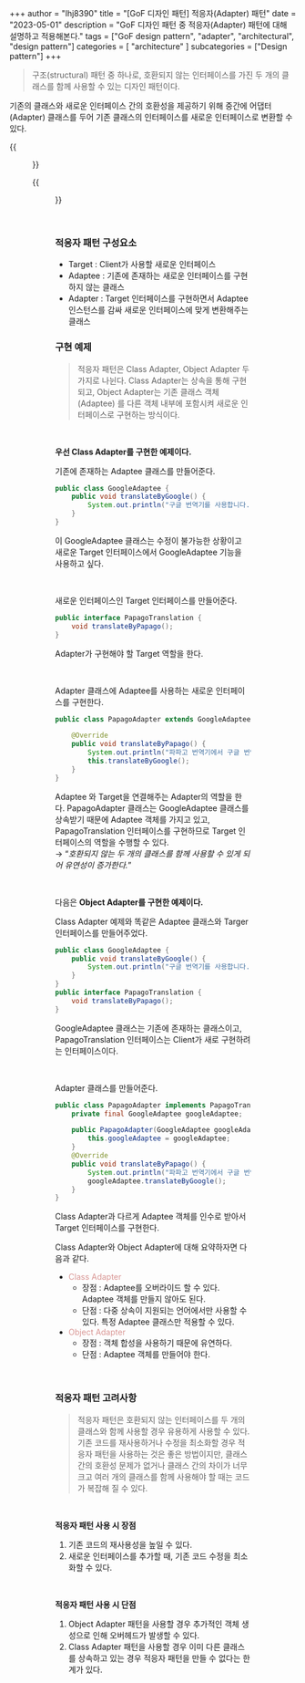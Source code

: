 +++
author = "lhj8390"
title = "[GoF 디자인 패턴] 적응자(Adapter) 패턴"
date = "2023-05-01"
description = "GoF 디자인 패턴 중 적응자(Adapter) 패턴에 대해 설명하고 적용해본다."
tags = ["GoF design pattern", "adapter", "architectural", "design pattern"]
categories = [
    "architecture"
]
subcategories = ["Design pattern"]
+++

> <span class="red">구조(structural) 패턴</span> 중 하나로, 호환되지 않는 인터페이스를 가진 두 개의 클래스를 함께 사용할 수 있는 디자인 패턴이다.

기존의 클래스와 새로운 인터페이스 간의 호환성을 제공하기 위해 중간에 어댑터(Adapter) 클래스를 두어 기존 클래스의 인터페이스를 새로운 인터페이스로 변환할 수 있다.

{{<figure src="/images/gof-design-pattern-adapter/1.png" class="large" caption="Object Adapter">}}

{{<figure src="/images/gof-design-pattern-adapter/2.png" class="large" caption="Class Adapter">}}

<br/>

### 적응자 패턴 구성요소

-   Target : Client가 사용할 새로운 인터페이스
-   Adaptee : 기존에 존재하는 <span class="ul">새로운 인터페이스를 구현하지 않는</span> 클래스
-   Adapter : Target 인터페이스를 구현하면서 Adaptee 인스턴스를 감싸 <span class="red">새로운 인터페이스에 맞게 변환해주는 클래스</span>


### 구현 예제

> 적응자 패턴은 Class Adapter, Object Adapter 두가지로 나뉜다. Class Adapter는 상속을 통해 구현되고, Object Adapter는 기존 클래스 객체(Adaptee) 를 다른 객체 내부에 포함시켜 새로운 인터페이스로 구현하는 방식이다.

<br/>

<span class="bg_b wide">**우선 Class Adapter를 구현한 예제이다.**</span>

기존에 존재하는 Adaptee 클래스를 만들어준다.

```java
public class GoogleAdaptee {
    public void translateByGoogle() {
        System.out.println("구글 번역기를 사용합니다.");
    }
}
```

이 GoogleAdaptee 클래스는 수정이 불가능한 상황이고 새로운 Target 인터페이스에서 GoogleAdaptee 기능을 사용하고 싶다.

<br/>

새로운 인터페이스인 Target 인터페이스를 만들어준다.

```java
public interface PapagoTranslation {
    void translateByPapago();
}
```

Adapter가 구현해야 할 Target 역할을 한다.

<br/>

Adapter 클래스에 Adaptee를 사용하는 새로운 인터페이스를 구현한다.

```java
public class PapagoAdapter extends GoogleAdaptee implements PapagoTranslation {

    @Override
    public void translateByPapago() {
        System.out.println("파파고 번역기에서 구글 번역 기능을 사용합니다.");
        this.translateByGoogle();
    }
}
```

Adaptee 와 Target을 연결해주는 Adapter의 역할을 한다. PapagoAdapter 클래스는 GoogleAdaptee 클래스를 상속받기 때문에 Adaptee 객체를 가지고 있고, PapagoTranslation 인터페이스를 구현하므로 Target 인터페이스의 역할을 수행할 수 있다.<br/>
→ “_호환되지 않는 두 개의 클래스를 함께 사용할 수 있게 되어 유연성이 증가한다._”

<br/>

<span class="bg_b wide">다음은 **Object Adapter를 구현한 예제이다.**</span>

Class Adapter 예제와 똑같은 Adaptee 클래스와 Targer 인터페이스를 만들어주었다.

```java
public class GoogleAdaptee {
    public void translateByGoogle() {
        System.out.println("구글 번역기를 사용합니다.");
    }
}
public interface PapagoTranslation {
    void translateByPapago();
}
```

GoogleAdaptee 클래스는 기존에 존재하는 클래스이고, PapagoTranslation 인터페이스는 Client가 새로 구현하려는 인터페이스이다.

<br/>

Adapter 클래스를 만들어준다.

```java
public class PapagoAdapter implements PapagoTranslation {
    private final GoogleAdaptee googleAdaptee;

    public PapagoAdapter(GoogleAdaptee googleAdaptee) {
        this.googleAdaptee = googleAdaptee;
    }
    @Override
    public void translateByPapago() {
        System.out.println("파파고 번역기에서 구글 번역 기능을 사용합니다.");
        googleAdaptee.translateByGoogle();
    }
}
```

Class Adapter과 다르게 Adaptee 객체를 인수로 받아서 Target 인터페이스를 구현한다.

Class Adapter와 Object Adapter에 대해 요약하자면 다음과 같다.
- <font color="#d99694"> Class Adapter</font>
	- 장점 : Adaptee를 오버라이드 할 수 있다. Adaptee 객체를 만들지 않아도 된다.
	- 단점 : 다중 상속이 지원되는 언어에서만 사용할 수 있다. 특정 Adaptee 클래스만 적용할 수 있다.
- <font color="#d99694">Object Adapter</font>
	- 장점 : 객체 합성을 사용하기 때문에 유연하다.
	- 단점 : Adaptee 객체를 만들어야 한다.


<br/>

### 적응자 패턴 고려사항

> 적응자 패턴은 호환되지 않는 인터페이스를 두 개의 클래스와 함께 사용할 경우 유용하게 사용할 수 있다. <span class="red">기존 코드를 재사용하거나 수정을 최소화할 경우</span> 적응자 패턴을 사용하는 것은 좋은 방법이지만, <span class="red">클래스 간의 호환성 문제가 없거나 클래스 간의 차이가 너무 크고 여러 개의 클래스를 함께 사용해야 할 때</span>는 코드가 복잡해 질 수 있다.

<br/>

**적응자 패턴 사용 시 장점**

1.  기존 코드의 재사용성을 높일 수 있다.
2.  새로운 인터페이스를 추가할 때, 기존 코드 수정을 최소화할 수 있다.

<br/>

**적응자 패턴 사용 시 단점**

1.  Object Adapter 패턴을 사용할 경우 추가적인 객체 생성으로 인해 오버헤드가 발생할 수 있다.
2.  Class Adapter 패턴을 사용할 경우 이미 다른 클래스를 상속하고 있는 경우 적응자 패턴을 만들 수 없다는 한계가 있다.

<br/>
<br/>
<br/>